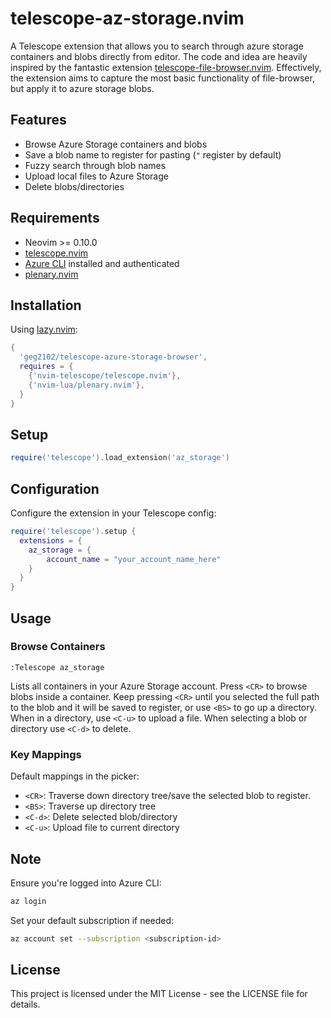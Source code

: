 # telescope-az-storage.nvim

A Telescope extension that allows you to search through azure storage containers and blobs directly from editor.
The code and idea are heavily inspired by the fantastic extension
[telescope-file-browser.nvim](https://github.com/nvim-telescope/telescope-file-browser.nvim).
Effectively, the extension aims to capture the most basic functionality of
file-browser, but apply it to azure storage blobs.

## Features

- Browse Azure Storage containers and blobs
- Save a blob name to register for pasting (`"` register by default)
- Fuzzy search through blob names
- Upload local files to Azure Storage
- Delete blobs/directories 

## Requirements

- Neovim >= 0.10.0
- [telescope.nvim](https://github.com/nvim-telescope/telescope.nvim)
- [Azure CLI](https://docs.microsoft.com/en-us/cli/azure/install-azure-cli) installed and authenticated
- [plenary.nvim](https://github.com/nvim-lua/plenary.nvim)

## Installation

Using [lazy.nvim](https://github.com/folke/lazy.nvim):

```lua
{
  'geg2102/telescope-azure-storage-browser',
  requires = {
    {'nvim-telescope/telescope.nvim'},
    {'nvim-lua/plenary.nvim'},
  }
}
```

## Setup

```lua
require('telescope').load_extension('az_storage')
```

## Configuration

Configure the extension in your Telescope config:

```lua
require('telescope').setup {
  extensions = {
    az_storage = {
        account_name = "your_account_name_here"
    }
  }
}
```

## Usage

### Browse Containers

```vim
:Telescope az_storage 
```

Lists all containers in your Azure Storage account. Press `<CR>` to browse blobs inside a container.
Keep pressing `<CR>` until you selected the full path to the blob and it will be saved to register, or use `<BS>` to go up a directory. 
When in a directory, use `<C-u>` to upload a file. When selecting a blob or directory use `<C-d>` to delete. 

### Key Mappings

Default mappings in the picker:

- `<CR>`: Traverse down directory tree/save the selected blob to register.
- `<BS>`: Traverse up directory tree
- `<C-d>`: Delete selected blob/directory
- `<C-u>`: Upload file to current directory

## Note

Ensure you're logged into Azure CLI:
```bash
az login
```

Set your default subscription if needed:
```bash
az account set --subscription <subscription-id>
```

## License

This project is licensed under the MIT License - see the LICENSE file for details.
